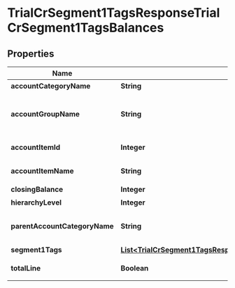 

# TrialCrSegment1TagsResponseTrialCrSegment1TagsBalances


## Properties

Name | Type | Description | Notes
------------ | ------------- | ------------- | -------------
**accountCategoryName** | **String** | 勘定科目カテゴリー名 |  [optional]
**accountGroupName** | **String** | 決算書表示名(account_item_display_type:group指定時に決算書表示名の時のみ含まれる) |  [optional]
**accountItemId** | **Integer** | 勘定科目ID(勘定科目の時のみ含まれる) |  [optional]
**accountItemName** | **String** | 勘定科目名(勘定科目の時のみ含まれる) |  [optional]
**closingBalance** | **Integer** | 期末残高 |  [optional]
**hierarchyLevel** | **Integer** | 階層レベル |  [optional]
**parentAccountCategoryName** | **String** | 上位勘定科目カテゴリー名(勘定科目カテゴリーの時のみ、上層が存在する場合含まれる) |  [optional]
**segment1Tags** | [**List&lt;TrialCrSegment1TagsResponseTrialCrSegment1TagsSegment1Tags&gt;**](TrialCrSegment1TagsResponseTrialCrSegment1TagsSegment1Tags.md) | セグメント1タグ |  [optional]
**totalLine** | **Boolean** | 合計行(勘定科目カテゴリーの時のみ含まれる) |  [optional]



